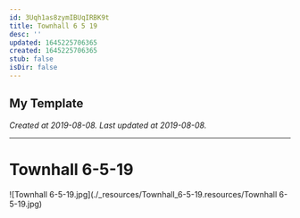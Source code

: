```yaml
---
id: 3Uqh1as8zymIBUqIRBK9t
title: Townhall 6 5 19
desc: ''
updated: 1645225706365
created: 1645225706365
stub: false
isDir: false
---
```

My Template
---

_Created at 2019-08-08._
_Last updated at 2019-08-08._




---

# Townhall 6-5-19


![Townhall 6-5-19.jpg](./_resources/Townhall_6-5-19.resources/Townhall 6-5-19.jpg)

